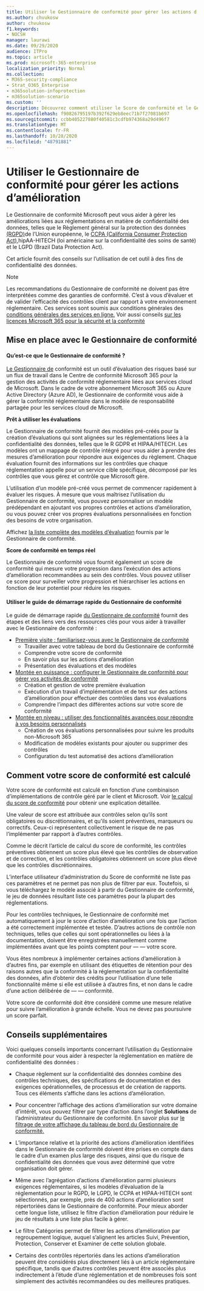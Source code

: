 ```yaml
---
title: Utiliser le Gestionnaire de conformité pour gérer les actions d’amélioration
ms.author: chvukosw
author: chvukosw
f1.keywords:
- NOCSH
manager: laurawi
ms.date: 09/29/2020
audience: ITPro
ms.topic: article
ms.prod: microsoft-365-enterprise
localization_priority: Normal
ms.collection:
- M365-security-compliance
- Strat_O365_Enterprise
- m365solution-infoprotection
- m365solution-scenario
ms.custom: ''
description: Découvrez comment utiliser le Score de conformité et le Gestionnaire de conformité pour améliorer votre niveau de protection des données personnelles.
ms.openlocfilehash: f90826795197b392f629eb8eec71b7f27081b697
ms.sourcegitcommit: ccbb405227880f40581c3cdfb974368a29d496f7
ms.translationtype: MT
ms.contentlocale: fr-FR
ms.lasthandoff: 10/28/2020
ms.locfileid: "48791881"
---
```

# <a name="use-compliance-manager-to-manage-improvement-actions"></a>Utiliser le Gestionnaire de conformité pour gérer les actions d’amélioration

Le Gestionnaire de conformité Microsoft peut vous aider à gérer les améliorations liées aux réglementations en matière de confidentialité des données, telles que le Règlement général sur la protection des données [(RGPD)](../compliance/gdpr.md)de l’Union européenne, le [CCPA (California Consumer Protection Act),](../compliance/ccpa-faq.md)hipAA-HITECH (loi américaine sur la confidentialité des soins de santé) et le LGPD (Brazil Data Protection Act).

Cet article fournit des conseils sur l’utilisation de cet outil à des fins de confidentialité des données.

>[!Note]
>Les recommandations du Gestionnaire de conformité ne doivent pas être interprétées comme des garanties de conformité. C’est à vous d’évaluer et de valider l’efficacité des contrôles client par rapport à votre environnement réglementaire. Ces services sont soumis aux conditions générales des [conditions générales des services en ligne.](https://go.microsoft.com/fwlink/?linkid=2108910) Voir aussi conseils [sur les licences Microsoft 365 pour la sécurité et la conformité](https://docs.microsoft.com/office365/servicedescriptions/microsoft-365-service-descriptions/microsoft-365-tenantlevel-services-licensing-guidance/microsoft-365-security-compliance-licensing-guidance#compliance-manager)
>

## <a name="getting-started-with-compliance-manager"></a>Mise en place avec le Gestionnaire de conformité

#### <a name="what-is-compliance-manager"></a>Qu’est-ce que le Gestionnaire de conformité ?

[Le Gestionnaire de](../compliance/compliance-manager.md) conformité est un outil d’évaluation des risques basé sur un flux de travail dans le Centre de conformité Microsoft 365 pour la gestion des activités de conformité réglementaire liées aux services cloud de Microsoft. Dans le cadre de votre abonnement Microsoft 365 ou Azure Active Directory (Azure AD), le Gestionnaire de conformité vous aide à gérer la conformité réglementaire dans le modèle de responsabilité partagée pour les services cloud de Microsoft.

**Prêt à utiliser les évaluations**

Le Gestionnaire de conformité fournit [](../compliance/compliance-manager-assessments.md) des modèles pré-créés pour la création d’évaluations qui sont alignées sur les réglementations liées à la confidentialité des données, telles que le R GDPR et HIPAA/HITECH. Les modèles ont un mappage de contrôle intégré pour vous aider à prendre des mesures d’amélioration pour répondre aux exigences du règlement. Chaque évaluation fournit des informations sur les contrôles que chaque réglementation appelle pour un service cible spécifique, décomposé par les contrôles que vous gérez et contrôle que Microsoft gère. 

L’utilisation d’un modèle pré-créé vous permet de commencer rapidement à évaluer les risques. À mesure que vous maîtrisez l’utilisation du Gestionnaire de conformité, vous pouvez personnaliser un modèle prédépendant en ajoutant vos propres contrôles et actions d’amélioration, ou vous pouvez créer vos propres évaluations personnalisées en fonction des besoins de votre organisation.

Affichez [la liste complète des modèles d’évaluation](../compliance/compliance-manager-templates-list.md) fournis par le Gestionnaire de conformité.

**Score de conformité en temps réel**

Le Gestionnaire de conformité vous fournit également un score de conformité qui mesure votre progression dans l’exécution des actions d’amélioration recommandées au sein des contrôles. Vous pouvez utiliser ce score pour surveiller votre progression et hiérarchiser les actions en fonction de leur potentiel pour réduire les risques.

#### <a name="use-the-compliance-manager-quickstart-guide"></a>Utiliser le guide de démarrage rapide du Gestionnaire de conformité

Le guide de démarrage rapide [du Gestionnaire de conformité](../compliance/compliance-manager-quickstart.md) fournit des étapes et des liens vers des ressources clés pour vous aider à travailler avec le Gestionnaire de conformité :

- [Première visite : familiarisez-vous avec le Gestionnaire de conformité](../compliance/compliance-manager-quickstart.md#first-visit-get-to-know-compliance-manager)
    - Travailler avec votre tableau de bord du Gestionnaire de conformité
    - Comprendre votre score de conformité
    - En savoir plus sur les actions d’amélioration
    - Présentation des évaluations et des modèles
- [Montée en puissance : configurer le Gestionnaire de conformité pour gérer vos activités de conformité](../compliance/compliance-manager-quickstart.md#ramping-up-configure-compliance-manager-to-manage-your-compliance-activities)
    - Création et gestion de votre première évaluation
    - Exécution d’un travail d’implémentation et de test sur des actions d’amélioration pour effectuer des contrôles dans vos évaluations
    - Comprendre l’impact des différentes actions sur votre score de conformité
- [Montée en niveau : utiliser des fonctionnalités avancées pour répondre à vos besoins personnalisés](../compliance/compliance-manager-quickstart.md#scaling-up-use-advanced-functionality-to-meet-your-custom-needs)
    - Création de vos évaluations personnalisées pour suivre les produits non-Microsoft 365
    - Modification de modèles existants pour ajouter ou supprimer des contrôles
    - Configuration du test automatisé des actions d’amélioration

## <a name="how-your-compliance-score-is-calculated"></a>Comment votre score de conformité est calculé

Votre score de conformité est calculé en fonction d’une combinaison d’implémentations de contrôle géré par le client et Microsoft. Voir [le calcul du score de conformité](../compliance/compliance-score-calculation.md) pour obtenir une explication détaillée.

Une valeur de score est attribuée aux contrôles selon qu’ils sont obligatoires ou discrétionnaires, et qu’ils soient préventives, marqueurs ou correctifs. Ceux-ci représentent collectivement le risque de ne pas l’implémenter par rapport à d’autres contrôles.

Comme le décrit l’article de calcul du score de conformité, les contrôles préventives obtiennent un score plus élevé que les contrôles de observation et de correction, et les contrôles obligatoires obtiennent un score plus élevé que les contrôles discrétionnaires.

L’interface utilisateur d’administration du Score de conformité ne liste pas ces paramètres et ne permet pas non plus de filtrer par eux. Toutefois, si vous téléchargez le modèle associé à partir du Gestionnaire de conformité, le jeu de données résultant liste ces paramètres pour la plupart des réglementations.

Pour les contrôles techniques, le Gestionnaire de conformité met automatiquement à jour le score d’action d’amélioration une fois que l’action a été correctement implémentée et testée. D’autres actions de contrôle non techniques, telles que celles qui sont opérationnelles ou liées à la documentation, doivent être enregistrées manuellement comme implémentées avant que les points comptent pour &mdash; &mdash; votre score.

Vous êtes nombreux à implémenter certaines actions d’amélioration à d’autres fins, par exemple en utilisant des étiquettes de rétention pour des raisons autres que la conformité à la réglementation sur la confidentialité des données, afin d’obtenir des crédits pour l’utilisation d’une telle fonctionnalité même si elle est utilisée à d’autres fins, et non dans le cadre d’une action délibérée de &mdash; &mdash; conformité.

Votre score de conformité doit être considéré comme une mesure relative pour suivre l’amélioration à grande échelle. Vous ne devez pas poursuivre un score parfait.

## <a name="additional-guidance"></a>Conseils supplémentaires

Voici quelques conseils importants concernant l’utilisation du Gestionnaire de conformité pour vous aider à respecter la réglementation en matière de confidentialité des données :

- Chaque règlement sur la confidentialité des données combine des contrôles techniques, des spécifications de documentation et des exigences opérationnelles, de processus et de création de rapports. Tous ces éléments s’affiche dans les actions d’amélioration.

- Pour concentrer l’affichage des actions d’amélioration sur votre domaine d’intérêt, vous pouvez filtrer par type d’action dans l’onglet **Solutions** de l’administrateur du Gestionnaire de conformité. En savoir plus sur [le filtrage de votre affichage du tableau de bord du Gestionnaire de conformité.](../compliance/compliance-manager-setup.md#filtering-your-dashboard-view)

- L’importance relative et la priorité des actions d’amélioration identifiées dans le Gestionnaire de conformité doivent être prises en compte dans le cadre d’un examen plus large des risques, ainsi que du risque de confidentialité des données que vous avez déterminé que votre organisation doit gérer.

- Même avec l’agrégation d’actions d’amélioration parmi plusieurs exigences réglementaires, si les modèles d’évaluation de la réglementation pour le RGPD, le LGPD, le CCPA et HIPAA-HITECH sont sélectionnés, par exemple, près de 400 actions d’amélioration sont répertoriées dans le Gestionnaire de conformité. Pour mieux aborder cette longue liste, utilisez le filtre d’action d’amélioration pour réduire le jeu de résultats à une liste plus facile à gérer.

- Le filtre Catégories permet de filtrer les actions d’amélioration par regroupement logique, auquel s’alignent les articles Suivi, Prévention, Protection, Conserver et Examiner de cette solution globale.

- Certains des contrôles répertoriés dans les actions d’amélioration peuvent être considérés plus directement liés à un article réglementaire spécifique, tandis que d’autres contrôles peuvent être associés plus indirectement à l’étude d’une réglementation et de nombreuses fois sont simplement des activités recommandées ou des meilleures pratiques.